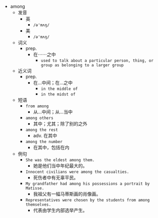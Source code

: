 - among
  - 发音
    - 英
      - `/ə'mʌŋ/`
    - 美
      - `/ə'mʌŋ/`
  - 词义
    - prep.
      - 在⋯⋯之中
        - `used to talk about a particular person, thing, or group as belonging to a larger group`
  - 近义词
    - prep.
      - 在…中间；在…之中
        - `in the middle of`
        - `in the midst of`
  - 短语
    - `from among`
      - 从…中间；从…当中 
    - `among others`
      - 其中；尤其；除了别的之外 
    - `among the rest`
      - adv. 在其中 
    - `among the number`
      - 在其中，包括在内 
  - 例句
    - `She was the eldest among them.`
      - 她是他们当中年纪最大的。
    - `Innocent civilians were among the casualties.`
      - 死伤者中有无辜平民。
    - `My grandfather had among his possessions a portrait by Matisse.`
      - 我祖父有一幅马蒂斯画的肖像画。
    - `Representatives were chosen by the students from among themselves.`
      - 代表由学生内部选举产生。

